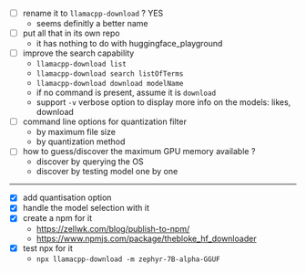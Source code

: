 - [ ] rename it to ```llamacpp-download``` ? YES
  - seems definitly a better name
- [ ] put all that in its own repo
  - it has nothing to do with huggingface_playground
- [ ] improve the search capability
  - ```llamacpp-download list```
  - ```llamacpp-download search listOfTerms```
  - ```llamacpp-download download modelName```
  - if no command is present, assume it is ```download```
  - support ```-v``` verbose option to display more info on the models: likes, download
- [ ] command line options for quantization filter
  - by maximum file size
  - by quantization method
- [ ] how to guess/discover the maximum GPU memory available ?
  - discover by querying the OS
  - discover by testing model one by one

---

- [x] add quantisation option
- [x] handle the model selection with it
- [x] create a npm for it
  - https://zellwk.com/blog/publish-to-npm/
  - https://www.npmjs.com/package/thebloke_hf_downloader
- [x] test npx for it
  - ```npx llamacpp-download -m zephyr-7B-alpha-GGUF```
